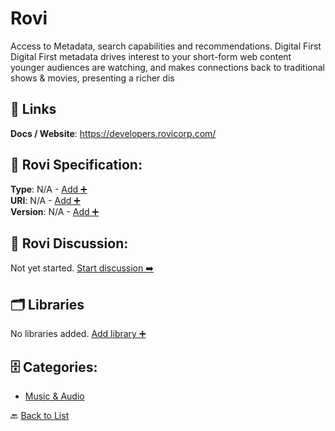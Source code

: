 # Rovi

Access to Metadata, search capabilities and recommendations. Digital First Digital First metadata drives interest to your short-form web content younger audiences are watching, and makes connections back to traditional shows & movies, presenting a richer dis

##  🔗 Links
**Docs / Website**: https://developers.rovicorp.com/

## 🧬 Rovi Specification:
**Type**: N/A - [Add ➕](https://github.com/apis-list/apis-list/edit/main/apis.yaml#L16826)  
**URI**: N/A - [Add ➕](https://github.com/apis-list/apis-list/edit/main/apis.yaml#L16826)  
**Version**: N/A - [Add ➕](https://github.com/apis-list/apis-list/edit/main/apis.yaml#L16826)

## 💬 Rovi Discussion:
Not yet started. [Start discussion ➡️](https://github.com/apis-list/apis-list/discussions/new)

## 🗂️ Libraries

No libraries added. [Add library ➕](https://github.com/apis-list/apis-list/edit/main/apis.yaml#L16826)    


## 🗄️ Categories:
- [Music & Audio](https://github.com/apis-list/apis-list#music--audio-)

🔙  [Back to List](https://github.com/apis-list/apis-list)
